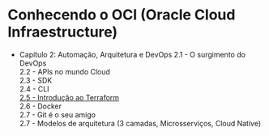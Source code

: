 # Conhecendo o OCI (Oracle Cloud Infraestructure)

- Capítulo 2: Automação, Arquitetura e DevOps
    2.1 - O surgimento do DevOps <br>
    2.2 - APIs no mundo Cloud <br>
    2.3 - SDK <br>
    2.4 - CLI <br>
    [2.5 - Introdução ao Terraform](https://github.com/daniel-armbrust/oci-book/blob/main/chapter-2/2-5_Terraform.md) <br>
    2.6 - Docker <br>
    2.7 - Git é o seu amigo <br>
    2.7 - Modelos de arquitetura (3 camadas, Microsserviços, Cloud Native) <br>